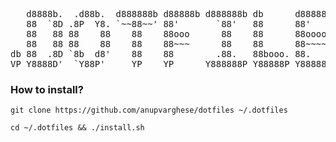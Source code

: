 <pre>
   d8888b.  .d88b.  d888888b d88888b d888888b db      d88888b .d8888. 
   88  `8D .8P  Y8. `~~88~~' 88'       `88'   88      88'     88'  YP 
   88   88 88    88    88    88ooo      88    88      88ooooo `8bo.   
   88   88 88    88    88    88~~~      88    88      88~~~~~   `Y8b. 
db 88  .8D `8b  d8'    88    88        .88.   88booo. 88.     db   8D 
VP Y8888D'  `Y88P'     YP    YP      Y888888P Y88888P Y88888P `8888Y' 
</pre>



### How to install?

```shell
git clone https://github.com/anupvarghese/dotfiles ~/.dotfiles

cd ~/.dotfiles && ./install.sh
```


